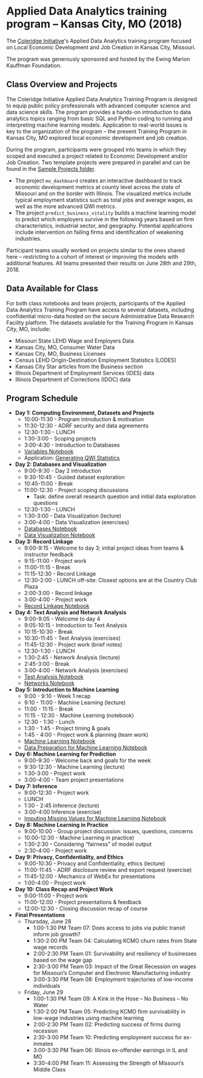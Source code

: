 # Applied Data Analytics training program – Kansas City, MO (2018)

The [Coleridge Initiative](https://www.coleridgeinitiative.org)'s Applied Data Analytics training program focused on Local Economic Development and Job Creation in Kansas City, Missouri.

The program was generously sponsored and hosted by the Ewing Marion Kauffman Foundation.

## Class Overview and Projects

The Coleridge Initiative Applied Data Analytics Training Program is designed to equip public policy professionals with advanced computer science and data science skills. The program provides a hands-on introduction to data analytics topics ranging from basic SQL and Python coding to running and interpreting machine learning models. Application to real-world issues is key to the organization of the program – the present Training Program in Kansas City, MO explored local economic development and job creation.

During the program, participants were grouped into teams in which they scoped and executed a project related to Economic Development and/or Job Creation. Two template projects were prepared in parallel and can be found in the [Sample Projects folder](https://github.com/Coleridge-Initiative/ada-2018-kcmo/tree/master/sample_projects).
- The project `mo_dashboard` creates an interactive dashboard to track economic development metrics at county level across the state of Missouri and on the border with Illinois. The visualized metrics include typical employment statistics such as total jobs and average wages, as well as the more advanced QWI metrics.
- The project `predict_business_vitality` builds a machine learning model to predict which employers survive in the following years based on firm characteristics, industrial sector, and geography. Potential applications include intervention on failing firms and identification of weakening industries.

Participant teams usually worked on projects similar to the ones shared here – restricting to a cohort of interest or improving the models with additional features. All teams presented their results on June 28th and 29th, 2018.


## Data Available for Class

For both class notebooks and team projects, participants of the Applied Data Analytics Training Program have access to several datasets, including confidential micro-data hosted on the secure Administrative Data Research Facility platform. The datasets available for the Training Program in Kansas City, MO, include:
- Missouri State LEHD Wage and Employers Data
- Kansas City, MO, Consumer Water Data
- Kansas City, MO, Business Licenses
- Census LEHD Origin-Destination Employment Statistics (LODES)
- Kansas City Star articles from the Business section
- Illinois Department of Employment Services (IDES) data
- Illinois Department of Corrections (IDOC) data

## Program Schedule

- __Day 1: Computing Environment, Datasets and Projects__
  - 10:00-11:30 - Program introduction & motivation
  - 11:30-12:30 - ADRF security and data agreements
  - 12:30-1:30 - LUNCH
  - 1:30-3:00 - Scoping projects
  - 3:00-4:30 - Introduction to Databases
  - [Variables Notebook](https://github.com/Coleridge-Initiative/ada-2018-kcmo/tree/master/class_notebooks/1_1_Variables.ipynb)
  - Application: [Generating QWI Statistics](https://github.com/Coleridge-Initiative/ada-2018-kcmo/tree/master/class_notebooks/1_2_QWI_Statistics.ipynb)
- __Day 2: Databases and Visualization__
  - 9:00-9:30 - Day 2 introduction
  - 9:30-10:45 - Guided dataset exploration
  - 10:45-11:00 - Break
  - 11:00-12:30 - Project scoping discussions
    - Task: define overall research question and initial data exploration questions
  - 12:30-1:30 - LUNCH
  - 1:30-3:00 - Data Visualization (lecture)
  - 3:00-4:00 - Data Visualization (exercises)
  - [Databases Notebook](https://github.com/Coleridge-Initiative/ada-2018-kcmo/tree/master/class_notebooks/2_1_Databases.ipynb)
  - [Data Visualization Notebook](https://github.com/Coleridge-Initiative/ada-2018-kcmo/tree/master/class_notebooks/3_1_Data_Visualization.ipynb)
- __Day 3: Record Linkage__
  - 9:00-9:15 - Welcome to day 3; initial project ideas from teams & instructor feedback
  - 9:15-11:00 - Project work
  - 11:00-11:15 - Break
  - 11:15-12:30 - Record Linkage
  - 12:30-2:00 - LUNCH off-site: Closest options are at the Country Club Plaza
  - 2:00-3:00 - Record linkage
  - 3:00-4:00 - Project work
  - [Record Linkage Notebook](https://github.com/Coleridge-Initiative/ada-2018-kcmo/tree/master/class_notebooks/4_1_Record_Linkage.ipynb)
- __Day 4: Text Analysis and Network Analysis__
  - 9:00-9:05 - Welcome to day 4
  - 9:05-10:15 - Introduction to Text Analysis
  - 10:15-10:30 - Break
  - 10:30-11:45 - Text Analysis (exercises)
  - 11:45-12:30 - Project work (brief notes)
  - 12:30-1:30 - LUNCH
  - 1:30-2:45 - Network Analysis (lecture)
  - 2:45-3:00 - Break
  - 3:00-4:00 - Network Analysis (exercises)
  - [Test Analysis Notebook](https://github.com/Coleridge-Initiative/ada-2018-kcmo/tree/master/class_notebooks/5_1_Text_Analysis.ipynb)
  - [Networks Notebook](https://github.com/Coleridge-Initiative/ada-2018-kcmo/tree/master/class_notebooks/6_1_Introduction_to_Networks.ipynb)
- __Day 5: Introduction to Machine Learning__
  - 9:00 - 9:10 - Week 1 recap
  - 9:10 - 11:00 - Machine Learning (lecture)
  - 11:00 - 11:15 - Break
  - 11:15 - 12:30 - Machine Learning (notebook)
  - 12:30 - 1:30 - Lunch
  - 1:30 - 1:45 - Project timing & goals
  - 1:45 - 4:00 - Project work & planning (team work)
  - [Machine Learning Notebook](https://github.com/Coleridge-Initiative/ada-2018-kcmo/tree/master/class_notebooks/7_1_Machine_Learning.ipynb)
  - [Data Preparation for Machine Learning Notebook](https://github.com/Coleridge-Initiative/ada-2018-kcmo/tree/master/class_notebooks/7_2_Data_Preparation_for_ML.ipynb)
- __Day 6: Machine Learning for Prediction__
  - 9:00-9:30 - Welcome back and goals for the week
  - 9:30-12:30 - Machine Learning (lecture)
  - 1:30-3:00 - Project work
  - 3:00-4:00 - Team project presentations
- __Day 7: Inference__
  - 9:00-12:30 - Project work
  - LUNCH
  - 1:30 - 2:45 Inference (lecture)
  - 3:00-4:00 Inference (exercise)
  - [Imputing Missing Values for Machine Learning Notebook](https://github.com/Coleridge-Initiative/ada-2018-kcmo/tree/master/class_notebooks/7_3_Imputing_Missing_Values_for_ML.ipynb)
- __Day 8: Machine Learning in Practice__
  - 9:00-10:00 - Group project discussion: issues, questions, concerns
  - 10:00-12:30 - Machine Learning in practice)
  - 1:30-2:30 - Considering “fairness” of model output
  - 2:30-4:00 - Project work
- __Day 9: Privacy, Confidentiality, and Ethics__
  - 9:00-10:30 - Privacy and Confidentiality, ethics (lecture)
  - 11:00-11:45 - ADRF disclosure review and export request (exercise)
  - 11:45-12:00 - Mechanics of WebEx for presentations
  - 1:00-4:00 - Project work
- __Day 10: Class Recap and Project Work__
  - 9:00-11:00 - Project work
  - 11:00-12:00 - Project presentations & feedback
  - 12:00-12:30 - Closing discussion recap of course
- __Final Presentations__
  - Thursday, June 28
    - 1:00-1:30 PM Team 07: Does access to jobs via public transit inform job growth?
    - 1:30-2:00 PM Team 04: Calculating KCMO churn rates from State wage records
    - 2:00-2:30 PM Team 01: Survivability and resiliency of businesses based on the wage gap
    - 2:30-3:00 PM Team 03: Impact of the Great Recession on wages for Missouri’s Computer and Electronic Manufacturing industry
    - 3:00-3:30 PM Team 08: Employment trajectories of low-income individuals
  - Friday, June 29
    - 1:00-1:30 PM Team 09: A Kink in the Hose – No Business – No Water
    - 1:30-2:00 PM Team 05: Predicting KCMO firm survivability in low-wage industries using machine learning
    - 2:00-2:30 PM Team 02: Predicting success of firms during recession
    - 2:30-3:00 PM Team 10: Predicting employment success for ex-inmates
    - 3:00-3:30 PM Team 06: Illinois ex-offender earnings in IL and MO
    - 3:30-4:00 PM Team 11: Assessing the Strength of Missouri’s Middle Class
